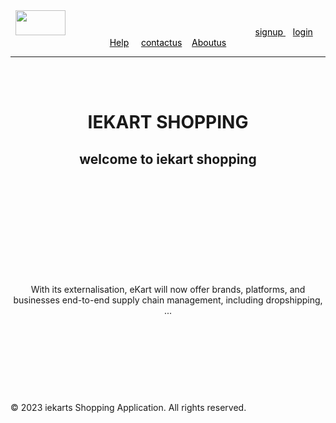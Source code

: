 <html>
<head>
<title>
home page
</title>
</head>
<body background="https://c8.alamy.com/comp/2CEBDYK/cheerful-indian-family-shopping-for-diwali-festival-or-wedding-showing-colourful-paper-bags-isolated-on-white-2CEBDYK.jpg"><header><img src="https://encrypted-tbn0.gstatic.com/images?q=tbn:ANd9GcQX6mHdppp5a5dMOo4bxlRQdz4amsJj0GVunA&usqp=CAU"width="80" height="40"> &nbsp &nbsp &nbsp &nbsp &nbsp&nbsp&nbsp &nbsp &nbsp &nbsp &nbsp &nbsp &nbsp &nbsp &nbsp &nbsp &nbsp &nbsp &nbsp &nbsp &nbsp &nbsp &nbsp &nbsp &nbsp &nbsp &nbsp &nbsp &nbsp &nbsp &nbsp &nbsp &nbsp &nbsp &nbsp &nbsp &nbsp &nbsp &nbsp 
<a href="#"><font color="black">signup </font> </a> &nbsp &nbsp<a href="#"><font color="black">login</font></a>&nbsp &nbsp   <a href="https://ecustomer.in/ekart-customer-care/"><font color="black">Help</font></a> &nbsp &nbsp <a href="https://ecustomer.in/ekart-customer-care/"><font color="black">contactus</font></a> &nbsp &nbsp<a href="https://ekartlogistics.com/about_us"><font color="black">Aboutus</font></a>
<hr color="black"><br><br><center><h1>IEKART SHOPPING</h1><h2>welcome to iekart shopping</h2>
<br><br><br><br><br><br><br><br><br><br>
 With its externalisation, eKart will now offer brands, platforms, and businesses end-to-end supply chain management, including dropshipping, ...</header>
</center><br><br><br><br>
<footer>
  <p>&copy; 2023 iekarts Shopping Application. All rights reserved.</p>
</footer>


</body>
</html>
